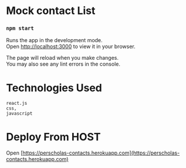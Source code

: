# Mock contact List


### `npm start`

Runs the app in the development mode.\
Open [http://localhost:3000](http://localhost:3000) to view it in your browser.

The page will reload when you make changes.\
You may also see any lint errors in the console.

# Technologies Used
    react.js
    css,
    javascript
    
# Deploy From HOST
Open [https://perscholas-contacts.herokuapp.com](https://perscholas-contacts.herokuapp.com)
